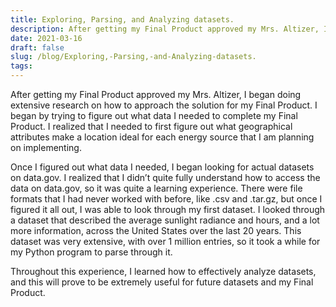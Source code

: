 ```yaml
---
title: Exploring, Parsing, and Analyzing datasets.
description: After getting my Final Product approved my Mrs. Altizer, I began doing extensive research on how to ...
date: 2021-03-16
draft: false
slug: /blog/Exploring,-Parsing,-and-Analyzing-datasets.
tags: 
---
```

After getting my Final Product approved my Mrs. Altizer, I began doing extensive research on how to approach the solution for my Final Product. I began by trying to figure out what data I needed to complete my Final Product. I realized that I needed to first figure out what geographical attributes make a location ideal for each energy source that I am planning on implementing. 

Once I figured out what data I needed, I began looking for actual datasets on data.gov. I realized that I didn’t quite fully understand how to access the data on data.gov, so it was quite a learning experience. There were file formats that I had never worked with before, like .csv and .tar.gz, but once I figured it all out, I was able to look through my first dataset. I looked through a dataset that described the average sunlight radiance and hours, and a lot more information, across the United States over the last 20 years. This dataset was very extensive, with over 1 million entries, so it took a while for my Python program to parse through it. 

Throughout this experience, I learned how to effectively analyze datasets, and this will prove to be extremely useful for future datasets and my Final Product.

